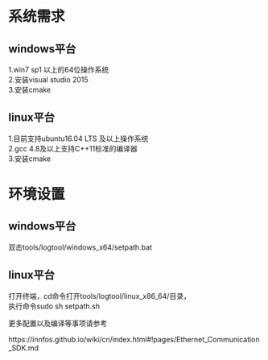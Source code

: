 # 系统需求
## windows平台
1.win7 sp1 以上的64位操作系统</br>
2.安装visual studio 2015</br>
3.安装cmake</br>
## linux平台
1.目前支持ubuntu16.04 LTS 及以上操作系统</br>
2.gcc 4.8及以上支持C++11标准的编译器</br>
3.安装cmake</br>
# 环境设置
## windows平台
双击tools/logtool/windows_x64/setpath.bat</br>
## linux平台
打开终端，cd命令打开tools/logtool/linux_x86_64/目录，</br>
执行命令sudo sh setpath.sh</br>

更多配置以及编译等事项请参考</br>
</html>
https://innfos.github.io/wiki/cn/index.html#!pages/Ethernet_Communication_SDK.md
</html>
